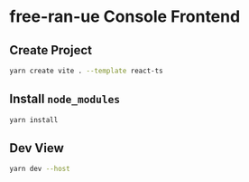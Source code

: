 # free-ran-ue Console Frontend

## Create Project

```bash
yarn create vite . --template react-ts
```

## Install `node_modules`

```bash
yarn install
```

## Dev View

```bash
yarn dev --host
```
